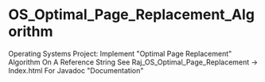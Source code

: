 # OS_Optimal_Page_Replacement_Algorithm
Operating Systems Project: Implement "Optimal Page Replacement" Algorithm On A Reference String
See Raj_OS_Optimal_Page_Replacement -> Index.html For Javadoc "Documentation"
